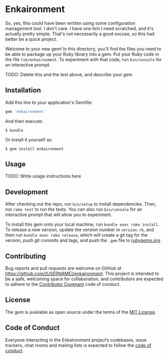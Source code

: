 # Enkaironment

So, yes, this could have been written using some configuration management tool. I don't care. I have one itch I need scratched, and it's actually pretty simple. That's not necessarily a good excuse, so this had better be a quick project.

Welcome to your new gem! In this directory, you'll find the files you need to be able to package up your Ruby library into a gem. Put your Ruby code in the file `lib/enkaironment`. To experiment with that code, run `bin/console` for an interactive prompt.

TODO: Delete this and the text above, and describe your gem

## Installation

Add this line to your application's Gemfile:

```ruby
gem 'enkaironment'
```

And then execute:

    $ bundle

Or install it yourself as:

    $ gem install enkaironment

## Usage

TODO: Write usage instructions here

## Development

After checking out the repo, run `bin/setup` to install dependencies. Then, run `rake test` to run the tests. You can also run `bin/console` for an interactive prompt that will allow you to experiment.

To install this gem onto your local machine, run `bundle exec rake install`. To release a new version, update the version number in `version.rb`, and then run `bundle exec rake release`, which will create a git tag for the version, push git commits and tags, and push the `.gem` file to [rubygems.org](https://rubygems.org).

## Contributing

Bug reports and pull requests are welcome on GitHub at https://github.com/[USERNAME]/enkaironment. This project is intended to be a safe, welcoming space for collaboration, and contributors are expected to adhere to the [Contributor Covenant](http://contributor-covenant.org) code of conduct.

## License

The gem is available as open source under the terms of the [MIT License](https://opensource.org/licenses/MIT).

## Code of Conduct

Everyone interacting in the Enkaironment project’s codebases, issue trackers, chat rooms and mailing lists is expected to follow the [code of conduct](https://github.com/[USERNAME]/enkaironment/blob/master/CODE_OF_CONDUCT.md).

